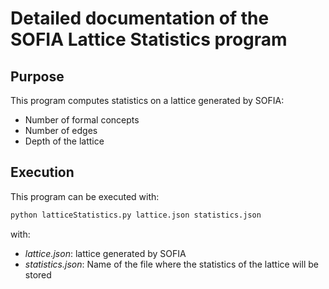 # Detailed documentation of the SOFIA Lattice Statistics program

## Purpose

This program computes statistics on a lattice generated by SOFIA:

* Number of formal concepts
* Number of edges
* Depth of the lattice

## Execution

This program can be executed with:

```bash
python latticeStatistics.py lattice.json statistics.json
```

with:

* _lattice.json_: lattice generated by SOFIA
* _statistics.json_: Name of the file where the statistics of the lattice will be stored

